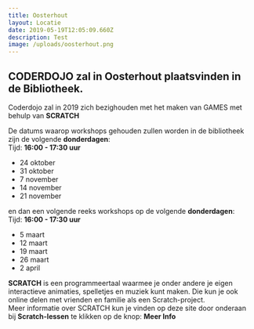 ```yaml
---
title: Oosterhout
layout: Locatie
date: 2019-05-19T12:05:09.660Z
description: Test
image: /uploads/oosterhout.png
---
```

## **CODERDOJO** zal in Oosterhout plaatsvinden in de Bibliotheek.

 Coderdojo zal in 2019 zich bezighouden met het maken van GAMES met behulp van **SCRATCH**

De datums waarop workshops gehouden zullen worden in de bibliotheek zijn de volgende **donderdagen**:\
Tijd: **16:00 - 17:30 uur**

* 24 oktober
* 31 oktober
* 7 november
* 14 november
* 21 november

en dan een volgende reeks workshops op de volgende **donderdagen**:\
Tijd: **16:00 - 17:30 uur**

* 5 maart
* 12 maart
* 19 maart
* 26 maart
* 2 april

**SCRATCH** is een programmeertaal waarmee je onder andere je eigen interactieve animaties, spelletjes en muziek kunt maken. Die kun je ook online delen met vrienden en familie als een Scratch-project. \
Meer informatie over SCRATCH kun je vinden op deze site door onderaan bij **Scratch-lessen** te klikken op de knop: **Meer Info**
